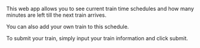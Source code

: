 This web app allows you to see current train time schedules and how many minutes are left till the next train arrives.

You can also add your own train to this schedule.

To submit your train, simply input your train information and click submit. 


